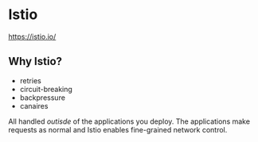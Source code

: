 # Istio


https://istio.io/

## Why Istio?

+ retries
+ circuit-breaking
+ backpressure
+ canaires

All handled _outisde_ of the applications you deploy. The applications make requests as normal and Istio enables fine-grained network control. 
